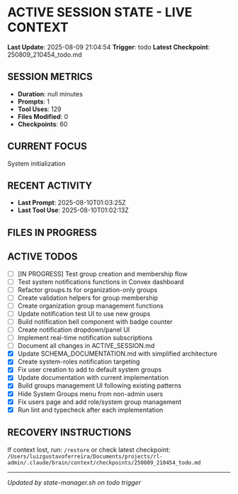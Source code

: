 # ACTIVE SESSION STATE - LIVE CONTEXT
**Last Update**: 2025-08-09 21:04:54
**Trigger**: todo
**Latest Checkpoint**: 250809_210454_todo.md

## SESSION METRICS
- **Duration**: null minutes
- **Prompts**: 1
- **Tool Uses**: 129
- **Files Modified**: 0
- **Checkpoints**: 60

## CURRENT FOCUS
System initialization

## RECENT ACTIVITY
- **Last Prompt**: 2025-08-10T01:03:25Z
- **Last Tool Use**: 2025-08-10T01:02:13Z

## FILES IN PROGRESS


## ACTIVE TODOS
- [ ] [IN PROGRESS] Test group creation and membership flow
- [ ] Test system notifications functions in Convex dashboard
- [ ] Refactor groups.ts for organization-only groups
- [ ] Create validation helpers for group membership
- [ ] Create organization group management functions
- [ ] Update notification test UI to use new groups
- [ ] Build notification bell component with badge counter
- [ ] Create notification dropdown/panel UI
- [ ] Implement real-time notification subscriptions
- [ ] Document all changes in ACTIVE_SESSION.md
- [x] Update SCHEMA_DOCUMENTATION.md with simplified architecture
- [x] Create system-roles notification targeting
- [x] Fix user creation to add to default system groups
- [x] Update documentation with current implementation
- [x] Build groups management UI following existing patterns
- [x] Hide System Groups menu from non-admin users
- [x] Fix users page and add role/system group management
- [x] Run lint and typecheck after each implementation

## RECOVERY INSTRUCTIONS
If context lost, run: `/restore` or check latest checkpoint:
`/Users/luizgustavoferreira/Documents/projects/rl-admin/.claude/brain/context/checkpoints/250809_210454_todo.md`

---
*Updated by state-manager.sh on todo trigger*
